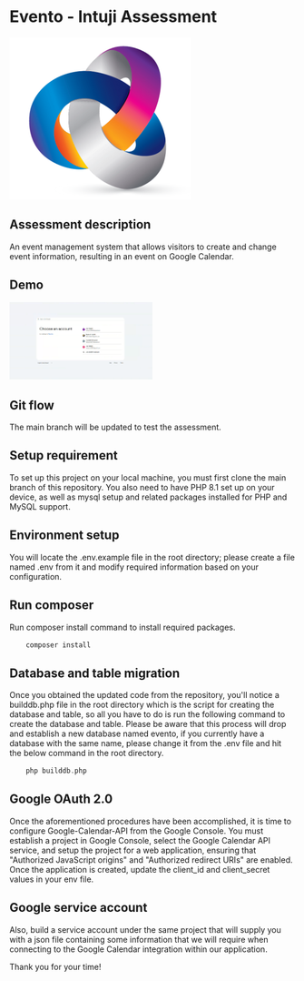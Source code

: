 # Evento - Intuji Assessment
![alt text](https://github.com/hariupreti1995/intuji-assignment/blob/main/src/images/logo.png?raw=true)
## Assessment description
An event management system that allows visitors to create and change event information, resulting in an event on Google Calendar.

## Demo
[<img src="https://github.com/hariupreti1995/intuji-assignment/blob/main/thumbnail.png" width="50%">](https://github.com/hariupreti1995/intuji-assignment/blob/main/demo.webm "Evento - Event Management System")

## Git flow
The main branch will be updated to test the assessment.

## Setup requirement
To set up this project on your local machine, you must first clone the main branch of this repository. You also need to have PHP 8.1 set up on your device, as well as mysql setup and related packages installed for PHP and MySQL support.

## Environment setup
You will locate the .env.example file in the root directory; please create a file named .env from it and modify required information based on your configuration.

## Run composer
Run composer install command to install required packages.
```php
    composer install
```

## Database and table migration
Once you obtained the updated code from the repository, you'll notice a builddb.php file in the root directory which is the script for creating the database and table, so all you have to do is run the following command to create the database and table. Please be aware that this process will drop and establish a new database named evento, if you currently have a database with the same name, please change it from the .env file and hit the below command in the root directory.
```php
    php builddb.php
```

## Google OAuth 2.0
Once the aforementioned procedures have been accomplished, it is time to configure Google-Calendar-API from the Google Console. You must establish a project in Google Console, select the Google Calendar API service, and setup the project for a web application, ensuring that "Authorized JavaScript origins" and "Authorized redirect URIs" are enabled. Once the application is created, update the client_id and client_secret values in your env file.


## Google service account
Also, build a service account under the same project that will supply you with a json file containing some information that we will require when connecting to the Google Calendar integration within our application.

Thank you for your time!
